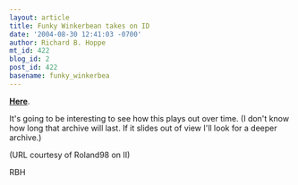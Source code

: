 ```yaml
---
layout: article
title: Funky Winkerbean takes on ID
date: '2004-08-30 12:41:03 -0700'
author: Richard B. Hoppe
mt_id: 422
blog_id: 2
post_id: 422
basename: funky_winkerbea
---
```

[**Here**](http://www.sfgate.com/cgi-bin/article.cgi?file=/comics/Funky_Winkerbean.dtl).  

It's going to be interesting to see how this plays out over time.  (I don't know how long that archive will last.  If it slides out of view I'll look for a deeper archive.)

(URL courtesy of Roland98 on II)

RBH
